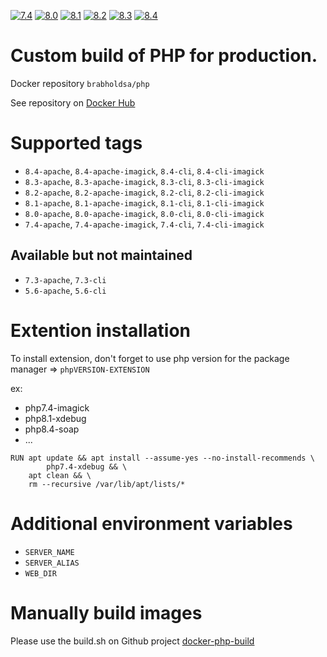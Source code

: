 [![7.4](https://github.com/brabhold/docker-php/actions/workflows/7.4.yaml/badge.svg)](https://github.com/brabhold/docker-php/actions/workflows/7.4.yaml)
[![8.0](https://github.com/brabhold/docker-php/actions/workflows/8.0.yaml/badge.svg)](https://github.com/brabhold/docker-php/actions/workflows/8.0.yaml)
[![8.1](https://github.com/brabhold/docker-php/actions/workflows/8.1.yaml/badge.svg)](https://github.com/brabhold/docker-php/actions/workflows/8.1.yaml)
[![8.2](https://github.com/brabhold/docker-php/actions/workflows/8.2.yaml/badge.svg)](https://github.com/brabhold/docker-php/actions/workflows/8.2.yaml)
[![8.3](https://github.com/brabhold/docker-php/actions/workflows/8.3.yaml/badge.svg)](https://github.com/brabhold/docker-php/actions/workflows/8.3.yaml)
[![8.4](https://github.com/brabhold/docker-php/actions/workflows/8.4.yaml/badge.svg)](https://github.com/brabhold/docker-php/actions/workflows/8.4.yaml)

# Custom build of PHP for production.

Docker repository `brabholdsa/php`

See repository on [Docker Hub](https://hub.docker.com/r/brabholdsa/php)

# Supported tags

- `8.4-apache`, `8.4-apache-imagick`, `8.4-cli`, `8.4-cli-imagick`
- `8.3-apache`, `8.3-apache-imagick`, `8.3-cli`, `8.3-cli-imagick`
- `8.2-apache`, `8.2-apache-imagick`, `8.2-cli`, `8.2-cli-imagick`
- `8.1-apache`, `8.1-apache-imagick`, `8.1-cli`, `8.1-cli-imagick`
- `8.0-apache`, `8.0-apache-imagick`, `8.0-cli`, `8.0-cli-imagick`
- `7.4-apache`, `7.4-apache-imagick`, `7.4-cli`, `7.4-cli-imagick`

## Available but not maintained
- `7.3-apache`, `7.3-cli`
- `5.6-apache`, `5.6-cli`

# Extention installation

To install extension, don't forget to use php version for the package manager => `phpVERSION-EXTENSION`

ex: 
- php7.4-imagick
- php8.1-xdebug
- php8.4-soap
- ...

```docker
RUN apt update && apt install --assume-yes --no-install-recommends \
        php7.4-xdebug && \
    apt clean && \
    rm --recursive /var/lib/apt/lists/*
```

# Additional environment variables

- `SERVER_NAME`
- `SERVER_ALIAS`
- `WEB_DIR`

# Manually build images

Please use the build.sh on Github project [docker-php-build](https://github.com/brabhold/docker-php-build)
